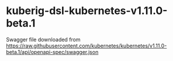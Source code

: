 # kuberig-dsl-kubernetes-v1.11.0-beta.1

Swagger file downloaded from https://raw.githubusercontent.com/kubernetes/kubernetes/v1.11.0-beta.1/api/openapi-spec/swagger.json
